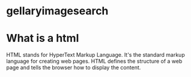 # gellaryimagesearch
<h1>What is a html</h1>
<p>HTML stands for HyperText Markup Language. It's the standard markup language for creating web pages. HTML defines the structure of a web page and tells the browser how to display the content.</p>
